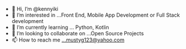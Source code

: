 - 👋 Hi, I’m @kennyiki
- 👀 I’m interested in ...Front End, Mobile App Development or Full Stack development
- 🌱 I’m currently learning ... Python, Kotlin
- 💞️ I’m looking to collaborate on ...Open Source Projects
- 📫 How to reach me ...mustyg123@yahoo.com

<!---
kennyiki/kennyiki is a ✨ special ✨ repository because its `README.md` (this file) appears on your GitHub profile.
You can click the Preview link to take a look at your changes.
--->
